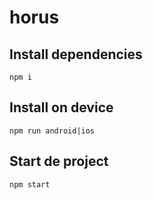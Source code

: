 # horus

## Install dependencies

`npm i`

## Install on device
`npm run android|ios`

## Start de project
`npm start`